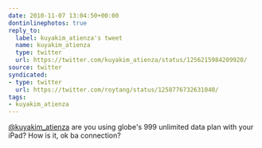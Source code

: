 ```yaml
---
date: 2010-11-07 13:04:50+00:00
dontinlinephotos: true
reply_to:
  label: kuyakim_atienza's tweet
  name: kuyakim_atienza
  type: twitter
  url: https://twitter.com/kuyakim_atienza/status/1256215984209920/
source: twitter
syndicated:
- type: twitter
  url: https://twitter.com/roytang/status/1258776732631040/
tags:
- kuyakim_atienza
---
```


[@kuyakim_atienza](https://twitter.com/kuyakim_atienza/) are you using globe's 999 unlimited data plan with your iPad? How is it, ok ba connection?